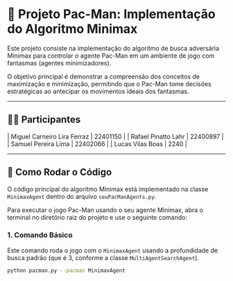 # 🤖 Projeto Pac-Man: Implementação do Algoritmo Minimax

Este projeto consiste na implementação do algoritmo de busca adversária Minimax para controlar o agente Pac-Man em um ambiente de jogo com fantasmas (agentes minimizadores).

O objetivo principal é demonstrar a compreensão dos conceitos de maximização e minimização, permitindo que o Pac-Man tome decisões estratégicas ao antecipar os movimentos ideais dos fantasmas.

---

## 👨‍💻 Participantes

| Miguel Carneiro Lira Ferraz | 22401150 |
| Rafael Pinatto Lahr | 22400897 |
| Samuel Pereira Lima | 22402066 |
| Lucas Vilas Boas | 2240 |

---

## 🚀 Como Rodar o Código

O código principal do algoritmo Minimax está implementado na classe `MinimaxAgent` dentro do arquivo `seuPacManAgents.py`.

Para executar o jogo Pac-Man usando o seu agente Minimax, abra o terminal no diretório raiz do projeto e use o seguinte comando:

### 1. Comando Básico

Este comando roda o jogo com o `MinimaxAgent` usando a profundidade de busca padrão (que é 3, conforme a classe `MultiAgentSearchAgent`).

```bash
python pacman.py --pacman MinimaxAgent
